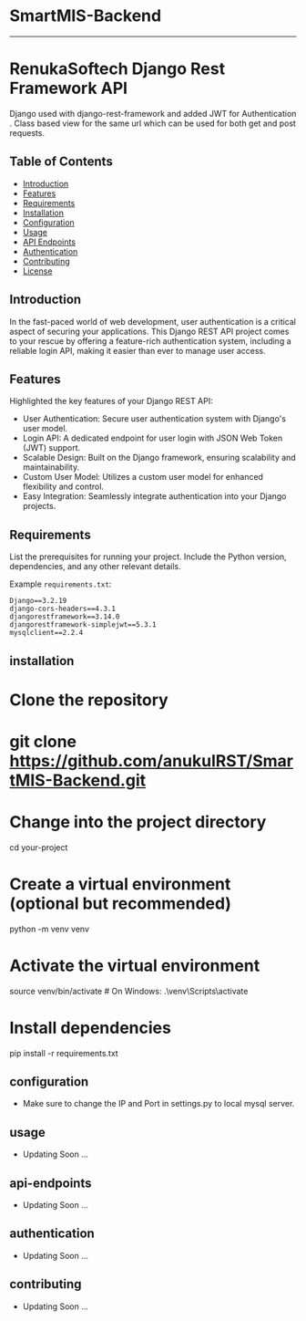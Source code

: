 
# SmartMIS-Backend
---
# RenukaSoftech Django Rest Framework API


Django used with django-rest-framework and added JWT for Authentication . Class based view for the same url which can be used for both get and post requests.

## Table of Contents

- [Introduction](#introduction)
- [Features](#features)
- [Requirements](#requirements)
- [Installation](#installation)
- [Configuration](#configuration)
- [Usage](#usage)
- [API Endpoints](#api-endpoints)
- [Authentication](#authentication)
- [Contributing](#contributing)
- [License](#license)

## Introduction

In the fast-paced world of web development, user authentication is a critical aspect of securing your applications. This Django REST API project comes to your rescue by offering a feature-rich authentication system, including a reliable login API, making it easier than ever to manage user access.

## Features

Highlighted the key features of your Django REST API:

- User Authentication: Secure user authentication system with Django's user model.
- Login API: A dedicated endpoint for user login with JSON Web Token (JWT) support.
- Scalable Design: Built on the Django framework, ensuring scalability and maintainability.
- Custom User Model: Utilizes a custom user model for enhanced flexibility and control.
- Easy Integration: Seamlessly integrate authentication into your Django projects.
## Requirements

List the prerequisites for running your project. Include the Python version, dependencies, and any other relevant details.

Example `requirements.txt`:

```plaintext
Django==3.2.19
django-cors-headers==4.3.1
djangorestframework==3.14.0
djangorestframework-simplejwt==5.3.1
mysqlclient==2.2.4
```


## installation

# Clone the repository
# git clone https://github.com/anukulRST/SmartMIS-Backend.git

# Change into the project directory
cd your-project

# Create a virtual environment (optional but recommended)
python -m venv venv

# Activate the virtual environment
source venv/bin/activate  # On Windows: .\venv\Scripts\activate

# Install dependencies
pip install -r requirements.txt

## configuration
- Make sure to change the IP and Port in settings.py to local mysql server.

## usage
- Updating Soon ...

## api-endpoints
- Updating Soon ...

## authentication
- Updating Soon ...

## contributing
- Updating Soon ...



